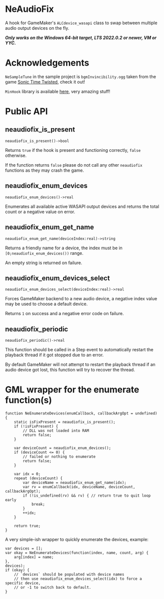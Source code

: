 # NeAudioFix

A hook for GameMaker's `ALCdevice_wasapi` class to swap between multiple audio output devices on the fly.

***Only works on the Windows 64-bit target, LTS 2022.0.2 or newer, VM or YYC.***

# Acknowledgements

`NeSampleTune` in the sample project is `bgmInvincibility.ogg` taken from the game [Sonic Time Twisted](https://github.com/overbound/SonicTimeTwisted), check it out!

`MinHook` library is available [here](https://github.com/TsudaKageyu/minhook), very amazing stuff!

# Public API

## neaudiofix_is_present

`neaudiofix_is_present()->bool`

Returns `true` if the hook is present and functioning correctly, `false` otherwise.

If the function returns `false` please do not call any other `neaudiofix` functions as they may crash the game.

## neaudiofix_enum_devices

`neaudiofix_enum_devices()->real`

Enumerates all available active WASAPI output devices and returns the total count or a negative value on error.

## neaudiofix_enum_get_name

`neaudiofix_enum_get_name(deviceIndex:real)->string`

Returns a friendly name for a device, the index must be in `[0;neaudiofix_enum_devices())` range.

An empty string is returned on failure.

## neaudiofix_enum_devices_select

`neaudiofix_enum_devices_select(deviceIndex:real)->real`

Forces GameMaker backend to a new audio device, a negative index value may be used to choose a default device.

Returns `1` on success and a negative error code on failure.

## neaudiofix_periodic

`neaudiofix_periodic()->real`

This function should be called in a Step event to automatically restart the playback thread if it got stopped due to an error.

By default GameMaker will not attempt to restart the playback thread if an audio device got lost, this function will try to recover the thread.

# GML wrapper for the enumerate function(s)

```gml
function NeEnumerateDevices(enumCallback, callbackArgOpt = undefined) {
	static isFixPresent = neaudiofix_is_present();
	if (!isFixPresent) {
		// DLL was not loaded into RAM
		return false;
	}
	
	var deviceCount = neaudiofix_enum_devices();
	if (deviceCount <= 0) {
		// failed or nothing to enumerate
		return false;
	}
	
	var idx = 0;
	repeat (deviceCount) {
		var deviceName = neaudiofix_enum_get_name(idx);
		var rv = enumCallback(idx, deviceName, deviceCount, callbackArgOpt);
		if (!is_undefined(rv) && rv) { // return true to quit loop early
			break;
		}
		++idx;
	}
	
	return true;
}
```

A very simple-ish wrapper to quickly enumerate the devices, example:

```gml
var devices = [];
var okay = NeEnumerateDevices(function(index, name, count, arg) {
	arg[index] = name;
},
devices);
if (okay) {
	// `devices` should be populated with device names
	// then use neaudiofix_enum_devices_select(idx) to force a specific device,
	// or -1 to switch back to default.
}
```

